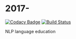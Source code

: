 # 2017-

[![Codacy Badge](https://api.codacy.com/project/badge/Grade/deb086d62a24492d9cb34ad986193d79)](https://www.codacy.com/app/parksjin01/2017-?utm_source=github.com&utm_medium=referral&utm_content=parksjin01/2017-&utm_campaign=badger)
[![Build Status](https://travis-ci.org/parksjin01/2017-.svg?branch=master)](https://travis-ci.org/parksjin01/2017-)


NLP language education
